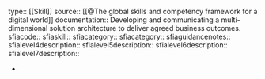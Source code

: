 type:: [[Skill]]
source:: [[@The global skills and competency framework for a digital world]]
documentation:: Developing and communicating a multi-dimensional solution architecture to deliver agreed business outcomes.
sfiacode::
sfiaskill::
sfiacategory::
sfiacategory::
sfiaguidancenotes::
sfialevel4description::
sfialevel5description::
sfialevel6description::
sfialevel7description::

-